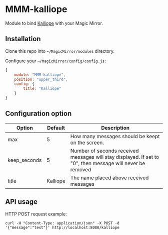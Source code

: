 # MMM-kalliope

Module to bind [Kalliope](https://github.com/kalliope-project/kalliope) with your Magic Mirror.

## Installation

Clone this repo into `~/MagicMirror/modules` directory.

Configure your `~/MagicMirror/config/config.js`:

```js
{
    module: "MMM-kalliope",
    position: "upper_third",
    config: {
        title: "Kalliope"
    }
}
```

## Configuration option

| Option       | Default  | Description                                                                                                |
|--------------|----------|------------------------------------------------------------------------------------------------------------|
| max          | 5        | How many messages should be keept on the screen.                                                           |
| keep_seconds | 5        | Number of seconds received messages will stay displayed. If set to "0", then message will never be removed |
| title        | Kalliope | The name placed above received messages                                                                    |

## API usage

HTTP POST request example:
```
curl -H "Content-Type: application/json" -X POST -d '{"message":"test"}' http://localhost:8080/kalliope
```
